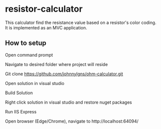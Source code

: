 # resistor-calculator

This calculator find the resistance value based on a resistor's color coding. It is implemented as an MVC application. 


## How to setup


Open command prompt 

Navigate to desired folder where project will reside

Git clone https://github.com/johnnylgns/ohm-calculator.git

Open solution in visual studio

Build Solution

Right click solution in visual studio and restore nuget packages

Run IIS Express 

Open browser (Edge/Chrome), navigate to http://localhost:64094/
